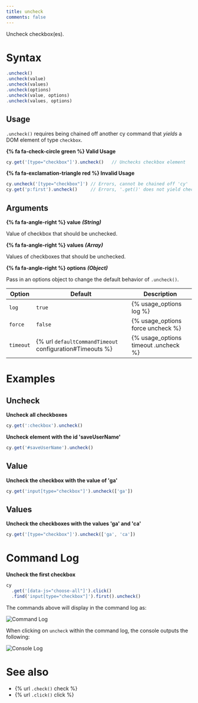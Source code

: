 ```yaml
---
title: uncheck
comments: false
---
```


Uncheck checkbox(es).

# Syntax

```javascript
.uncheck()
.uncheck(value)
.uncheck(values)
.uncheck(options)
.uncheck(value, options)
.uncheck(values, options)
```

## Usage

`.uncheck()` requires being chained off another cy command that *yields* a DOM element of type `checkbox`.

**{% fa fa-check-circle green %} Valid Usage**

```javascript
cy.get('[type="checkbox"]').uncheck()   // Unchecks checkbox element
```

**{% fa fa-exclamation-triangle red %} Invalid Usage**

```javascript
cy.uncheck('[type="checkbox"]') // Errors, cannot be chained off 'cy'
cy.get('p:first').uncheck()     // Errors, '.get()' does not yield checkbox
```

## Arguments

**{% fa fa-angle-right %} value**  ***(String)***

Value of checkbox that should be unchecked.

**{% fa fa-angle-right %} values**  ***(Array)***

Values of checkboxes that should be unchecked.

**{% fa fa-angle-right %} options**  ***(Object)***

Pass in an options object to change the default behavior of `.uncheck()`.

Option | Default | Description
--- | --- | ---
`log` | `true` | {% usage_options log %}
`force` | `false` | {% usage_options force uncheck %}
`timeout` | {% url `defaultCommandTimeout` configuration#Timeouts %} | {% usage_options timeout .uncheck %}

# Examples

## Uncheck

**Uncheck all checkboxes**

```javascript
cy.get(':checkbox').uncheck()
```

**Uncheck element with the id 'saveUserName'**

```javascript
cy.get('#saveUserName').uncheck()
```

## Value

**Uncheck the checkbox with the value of 'ga'**

```javascript
cy.get('input[type="checkbox"]').uncheck(['ga'])
```

## Values

**Uncheck the checkboxes with the values 'ga' and 'ca'**

```javascript
cy.get('[type="checkbox"]').uncheck(['ga', 'ca'])
```

# Command Log

**Uncheck the first checkbox**

```javascript
cy
  .get('[data-js="choose-all"]').click()
  .find('input[type="checkbox"]').first().uncheck()
```

The commands above will display in the command log as:

![Command Log](/img/api/uncheck/test-unchecking-a-checkbox.png)

When clicking on `uncheck` within the command log, the console outputs the following:

![Console Log](/img/api/uncheck/console-shows-events-from-clicking-the-checkbox.png)

# See also

- {% url `.check()` check %}
- {% url `.click()` click %}
